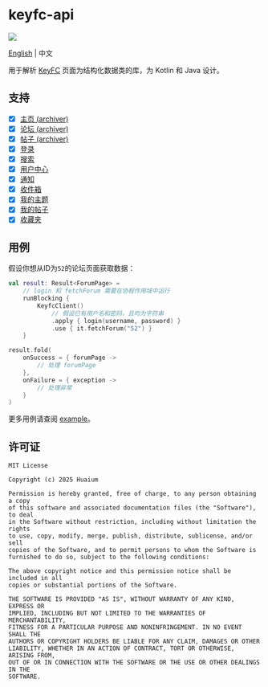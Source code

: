 # keyfc-api

[![](https://jitpack.io/v/huaium/keyfc-api.svg)](https://jitpack.io/#huaium/keyfc-api)

[English](README.md) | 中文

用于解析 [KeyFC](https://keyfc.net/bbs/archiver/) 页面为结构化数据类的库，为 Kotlin 和 Java 设计。

## 支持

- [x] [主页 (archiver)](https://keyfc.net/bbs/archiver/index.aspx)
- [x] [论坛 (archiver)](https://keyfc.net/bbs/archiver/showforum-52.aspx)
- [x] [帖子 (archiver)](https://keyfc.net/bbs/archiver/showtopic-70169.aspx)
- [x] [登录](https://keyfc.net/bbs/login.aspx)
- [x] [搜索](https://keyfc.net/bbs/search.aspx)
- [x] [用户中心](https://keyfc.net/bbs/usercp.aspx)
- [x] [通知](https://keyfc.net/bbs/usercpnotice.aspx?filter=all)
- [x] [收件箱](https://keyfc.net/bbs/usercpinbox.aspx)
- [x] [我的主题](https://keyfc.net/bbs/mytopics.aspx)
- [x] [我的帖子](https://keyfc.net/bbs/myposts.aspx)
- [x] [收藏夹](https://keyfc.net/bbs/usercpsubscribe.aspx)

## 用例

假设你想从ID为`52`的论坛页面获取数据：

```kotlin
val result: Result<ForumPage> =
    // login 和 fetchForum 需要在协程作用域中运行
    runBlocking {
        KeyfcClient()
            // 假设已有用户名和密码，且均为字符串
            .apply { login(username, password) }
            .use { it.fetchForum("52") }
    }

result.fold(
    onSuccess = { forumPage ->
        // 处理 forumPage
    },
    onFailure = { exception ->
        // 处理异常
    }
)
```

更多用例请查阅 [example](example)。

## 许可证

```
MIT License

Copyright (c) 2025 Huaium

Permission is hereby granted, free of charge, to any person obtaining a copy
of this software and associated documentation files (the "Software"), to deal
in the Software without restriction, including without limitation the rights
to use, copy, modify, merge, publish, distribute, sublicense, and/or sell
copies of the Software, and to permit persons to whom the Software is
furnished to do so, subject to the following conditions:

The above copyright notice and this permission notice shall be included in all
copies or substantial portions of the Software.

THE SOFTWARE IS PROVIDED "AS IS", WITHOUT WARRANTY OF ANY KIND, EXPRESS OR
IMPLIED, INCLUDING BUT NOT LIMITED TO THE WARRANTIES OF MERCHANTABILITY,
FITNESS FOR A PARTICULAR PURPOSE AND NONINFRINGEMENT. IN NO EVENT SHALL THE
AUTHORS OR COPYRIGHT HOLDERS BE LIABLE FOR ANY CLAIM, DAMAGES OR OTHER
LIABILITY, WHETHER IN AN ACTION OF CONTRACT, TORT OR OTHERWISE, ARISING FROM,
OUT OF OR IN CONNECTION WITH THE SOFTWARE OR THE USE OR OTHER DEALINGS IN THE
SOFTWARE.
```